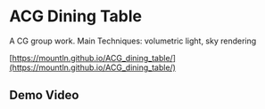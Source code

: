 # ACG Dining Table

A CG group work.
Main Techniques: volumetric light, sky rendering

[https://mountln.github.io/ACG_dining_table/](https://mountln.github.io/ACG_dining_table/)

## Demo Video
